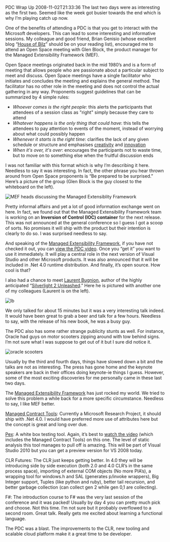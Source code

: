 PDC Wrap Up
2008-11-02T21:33:36
The last two days were as interesting as the first two. Seemed like the week got busier towards the end which is why I’m playing catch up now.

One of the benefits of attending a PDC is that you get to interact with the Microsoft developers. This can lead to some interesting and informative sessions. My colleague and good friend, Brian Genisio (whose excellent blog “[House of Bilz](http://brian.genisio.org/)” should be on your reading list), encouraged me to attend an Open Space meeting with Glen Block, the product manager for the Managed Extensibility Framework (MEF).

Open Space meetings originated back in the mid 1980’s and is a form of meeting that allows people who are passionate about a particular subject to meet and discuss. Open Space meetings have a single facilitator who initiates and concludes the meeting and explains the general method. The facilitator has no other role in the meeting and does not control the actual gathering in any way. Proponents suggest guidelines that can be summarized by 4 simple rules:

  * _Whoever comes is the right people_: this alerts the participants that attendees of a session class as "right" simply because they care to attend 
  * _Whatever happens is the only thing that could have_: this tells the attendees to pay attention to events of the moment, instead of worrying about what could possibly happen 
  * _Whenever it starts is the right time_: clarifies the lack of any given schedule or structure and emphasises [creativity](http://en.wikipedia.org/wiki/Creativity) and [innovation](http://en.wikipedia.org/wiki/Innovation)
  * _When it's over, it's over_: encourages the participants not to waste time, but to move on to something else when the fruitful discussion ends 

I was not familiar with this format which is why I’m describing it here. Needless to say it was interesting. In fact, the other phrase you hear thrown around from Open Space proponents is “Be prepared to be surprised.” Here’s a picture of the group (Glen Block is the guy closest to the whiteboard on the left).

![MEF heads discussing the Managed Extensiblity Framework](http://mike-ward.net/content/images/blog/PDCWrapUp_D83E/openspace.jpg)

Pretty informal affairs and yet a lot of good information exchange went on here. In fact, we found out that the Managed Extensibility Framework team is working on an **Inversion of Control (IOC) container** for the next release. This was not announced at the general conference so I guess I got a scoop of sorts. No promises it will ship with the product but their intention is clearly to do so. I was surprised needless to say.

And speaking of the [Managed Extensibility Framework](http://www.google.com/url?sa=t&source=web&ct=res&cd=3&url=http%3A%2F%2Fcode.msdn.microsoft.com%2Fmef&ei=vRsOSdGQJ4qOwQGfl7ly&usg=AFQjCNG8E7EMABnQwfyFkLkHT6rTeO2VYQ&sig2=FeLWqaw9jsAJpFlmcVa75g), if you have not checked it out, you can [view the PDC video](http://mschnlnine.vo.llnwd.net/d1/pdc08/WMV-HQ/TL33.wmv). Once you “get it” you want to use it immediately. It will play a central role in the next version of Visual Studio and other Microsoft products. It was also announced that it will be included in .Net 4.0 runtime distribution. And finally, it’s open source. How cool is that?

I also had a chance to meet [Laurent Bugnion](http://www.galasoft.ch/), author of the highly anticipated “[Silverlight 2 Unleashed](http://www.amazon.com/Silverlight-2-Unleashed-Laurent-Bugnion/dp/0672330148/ref=sr_1_2?ie=UTF8&s=books&qid=1225659313&sr=1-2).” Here he is pictured with another one of my colleagues (Laurent is on the left).

![lb](http://mike-ward.net/content/images/blog/PDCWrapUp_D83E/lb.jpg)

We only talked for about 15 minutes but it was a very interesting talk indeed. It would have been great to grab a beer and talk for a few hours. Needless to say, with the release of his new book, he was a busy guy.

The PDC also has some rather strange publicity stunts as well. For instance, Oracle had guys on motor scooters zipping around with tow behind signs. I’m not sure what I was suppose to get out of it but I sure did notice it.

![oracle scooters](http://mike-ward.net/content/images/blog/PDCWrapUp_D83E/oracle.jpg)

Usually by the third and fourth days, things have slowed down a bit and the talks are not as interesting. The press has gone home and the keynote speakers are back in their offices doing keynote-ie things I guess. However, some of the most exciting discoveries for me personally came in these last two days.

The [Managed Extensibility Framework](http://code.msdn.microsoft.com/mef) has just rocked my world. We tried to solve this problem a while back for a more specific circumstance. Needless to say, I like MEF better.

[Managed Contract Tools](http://research.microsoft.com/research/downloads/Details/4ed7dd5f-490b-489e-8ca8-109324279968/Details.aspx): Currently a Microsoft Research Project, it should ship with .Net 4.0. I would have preferred more use of attributes here but the concept is great and long over due.

[Pex](http://research.microsoft.com/research/downloads/Details/d2279651-851f-4d7a-bf05-16fd7eb26559/Details.aspx): A white box testing tool. Again, it’s best to [watch the video](http://mschnlnine.vo.llnwd.net/d1/pdc08/WMV-HQ/TL51.wmv) (which includes the Managed Contract Tools) on this one. The level of static analysis this tool manages to pull off is amazing. This will be part of Visual Studio 2010 but you can get a preview version for VS 2008 today.

CLR Futures: The CLR just keeps getting better. In 4.0 they will be introducing side by side execution (both 2.0 and 4.0 CLR’s in the same process space), importing of external COM objects (No more PIA’s), a wrapping tool for windows.h and SAL (generates p/invoke wrappers), Big Integer support, Tuples (like python and ruby), better tail recursion, and better garbage collection (can collect gen 2 while gen 0,1 are collecting).

F#: The introduction course to F# was the very last session of the conference and it was packed! Usually by day 4 you can pretty much pick and choose. Not this time. I’m not sure but it probably overflowed to a second room. Great talk. Really gets me excited about learning a functional language.

The PDC was a blast. The improvements to the CLR, new tooling and scalable cloud platform make it a great time to be developer.
